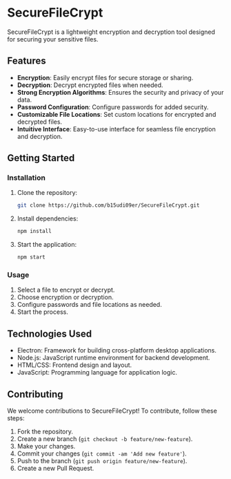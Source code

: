 # SecureFileCrypt

SecureFileCrypt is a lightweight encryption and decryption tool designed for securing your sensitive files.

## Features

- **Encryption**: Easily encrypt files for secure storage or sharing.
- **Decryption**: Decrypt encrypted files when needed.
- **Strong Encryption Algorithms**: Ensures the security and privacy of your data.
- **Password Configuration**: Configure passwords for added security.
- **Customizable File Locations**: Set custom locations for encrypted and decrypted files.
- **Intuitive Interface**: Easy-to-use interface for seamless file encryption and decryption.

## Getting Started

### Installation

1. Clone the repository:

   ```sh
   git clone https://github.com/b15udi09er/SecureFileCrypt.git
   ```

2. Install dependencies:

   ```sh
   npm install
   ```

3. Start the application:

   ```sh
   npm start
   ```

### Usage

1. Select a file to encrypt or decrypt.
2. Choose encryption or decryption.
3. Configure passwords and file locations as needed.
4. Start the process.

## Technologies Used

- Electron: Framework for building cross-platform desktop applications.
- Node.js: JavaScript runtime environment for backend development.
- HTML/CSS: Frontend design and layout.
- JavaScript: Programming language for application logic.

## Contributing

We welcome contributions to SecureFileCrypt! To contribute, follow these steps:

1. Fork the repository.
2. Create a new branch (`git checkout -b feature/new-feature`).
3. Make your changes.
4. Commit your changes (`git commit -am 'Add new feature'`).
5. Push to the branch (`git push origin feature/new-feature`).
6. Create a new Pull Request.
